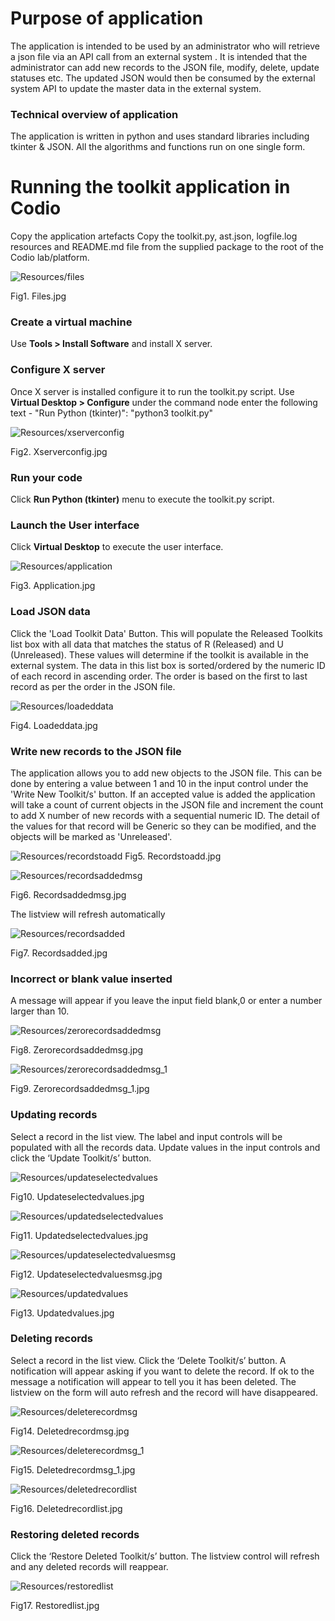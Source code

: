 # Purpose of application
The application is intended to be used by an administrator who will retrieve a json file via an API call from an external system .
It is intended that the administrator can add new records to the JSON file, modify, delete, update statuses etc.
The updated JSON would then be consumed by the external system API to update the master data in the external system.

### Technical overview of application
The application is written in python and uses standard libraries including tkinter & JSON. All the algorithms and functions run on one single form.

# Running the toolkit application in Codio
Copy the application artefacts
Copy the toolkit.py, ast.json, logfile.log resources and README.md file from the supplied package to the root of the Codio lab/platform.

![Resources/files](Resources/files.JPG)

Fig1. Files.jpg

### Create a virtual machine
Use **Tools > Install Software** and install X server.

### Configure X server
Once X server is installed configure it to run the toolkit.py script.
Use **Virtual Desktop > Configure** under the command node enter the following text - "Run Python (tkinter)": "python3 toolkit.py"

![Resources/xserverconfig](Resources/xserverconfig.JPG)

Fig2. Xserverconfig.jpg

### Run your code
Click **Run Python (tkinter)** menu to execute the toolkit.py script.

### Launch the User interface
Click **Virtual Desktop** to execute the user interface.

![Resources/application](Resources/application.JPG)

Fig3. Application.jpg

### Load JSON data
Click the 'Load Toolkit Data' Button.
This will populate the Released Toolkits list box with all data that matches the status of R (Released) and U (Unreleased).
These values will determine if the toolkit is available in the external system.
The data in this list box is sorted/ordered by the numeric ID of each record in ascending order. The order is based on the first to last
record as per the order in the JSON file.

![Resources/loadeddata](Resources/loadeddata.JPG)

Fig4. Loadeddata.jpg

### Write new records to the JSON file
The application allows you to add new objects to the JSON file. This can be done by entering a value between 1 and 10 in the input control
under the 'Write New Toolkit/s' button. If an accepted value is added the application will take a count of current objects in the JSON file and increment the count to add X number of new records with a sequential numeric ID. 
The detail of the values for that record will be Generic so they can be modified, and the objects will be marked as 'Unreleased'.

![Resources/recordstoadd](Resources/recordstoadd.JPG)
Fig5. Recordstoadd.jpg

![Resources/recordsaddedmsg](Resources/recordsaddedmsg.JPG)

Fig6. Recordsaddedmsg.jpg

The listview will refresh automatically

![Resources/recordsadded](Resources/recordsadded.JPG)

Fig7. Recordsadded.jpg

### Incorrect or blank value inserted
A message will appear if you leave the input field blank,0 or enter a number larger than 10.

![Resources/zerorecordsaddedmsg](Resources/zerorecordsaddedmsg.JPG)

Fig8. Zerorecordsaddedmsg.jpg

![Resources/zerorecordsaddedmsg_1](Resources/zerorecordsaddedmsg_1.JPG)

Fig9. Zerorecordsaddedmsg_1.jpg

### Updating records
Select a record in the list view. The label and input controls will be populated with all the records data. Update values in the input controls and click the ‘Update Toolkit/s’ button.

![Resources/updateselectedvalues](Resources/updateselectedvalues.JPG)

Fig10. Updateselectedvalues.jpg

![Resources/updatedselectedvalues](Resources/updatedselectedvalues.JPG)

Fig11. Updatedselectedvalues.jpg

![Resources/updateselectedvaluesmsg](Resources/updateselectedvaluesmsg.JPG)

Fig12. Updateselectedvaluesmsg.jpg

![Resources/updatedvalues](Resources/updatedvalues.JPG)

Fig13. Updatedvalues.jpg

### Deleting records
Select a record in the list view. Click the ‘Delete Toolkit/s’ button. A notification will appear asking if you want to delete the record. If ok to the message a notification will appear to tell you it has been deleted. The listview on the form will auto refresh and the record will have disappeared.

![Resources/deleterecordmsg](Resources/deleterecordmsg.JPG)

Fig14. Deletedrecordmsg.jpg

![Resources/deleterecordmsg_1](Resources/deleterecordmsg_1.JPG)

Fig15. Deletedrecordmsg_1.jpg

![Resources/deletedrecordlist](Resources/deletedrecordlist.JPG)

Fig16. Deletedrecordlist.jpg

### Restoring deleted records
Click the ‘Restore Deleted Toolkit/s’ button. The listview control will refresh and any deleted records will reappear.

![Resources/restoredlist](Resources/restoredlist.JPG)

Fig17. Restoredlist.jpg
